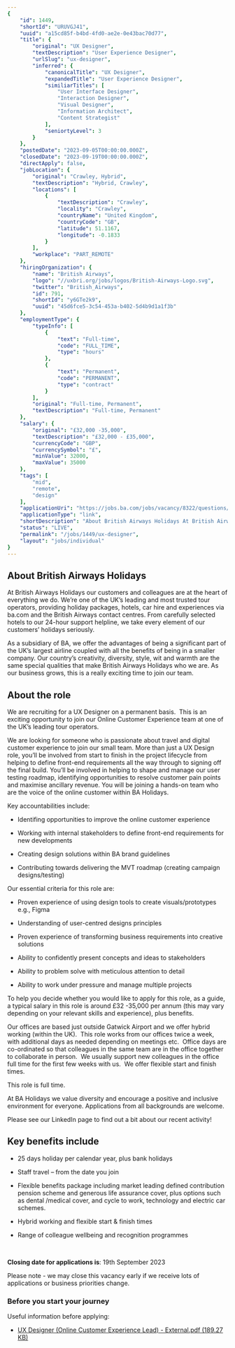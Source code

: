 ```yaml
---
{
	"id": 1449,
	"shortId": "URUVGJ41",
	"uuid": "a15cd85f-b4bd-4fd0-ae2e-0e43bac70d77",
	"title": {
		"original": "UX Designer",
		"textDescription": "User Experience Designer",
		"urlSlug": "ux-designer",
		"inferred": {
			"canonicalTitle": "UX Designer",
			"expandedTitle": "User Experience Designer",
			"similiarTitles": [
				"User Interface Designer",
				"Interaction Designer",
				"Visual Designer",
				"Information Architect",
				"Content Strategist"
			],
			"seniortyLevel": 3
		}
	},
	"postedDate": "2023-09-05T00:00:00.000Z",
	"closedDate": "2023-09-19T00:00:00.000Z",
	"directApply": false,
	"jobLocation": {
		"original": "Crawley, Hybrid",
		"textDescription": "Hybrid, Crawley",
		"locations": [
			{
				"textDescription": "Crawley",
				"locality": "Crawley",
				"countryName": "United Kingdom",
				"countryCode": "GB",
				"latitude": 51.1167,
				"longitude": -0.1833
			}
		],
		"workplace": "PART_REMOTE"
	},
	"hiringOrganization": {
		"name": "British Airways",
		"logo": "//uxbri.org/jobs/logos/British-Airways-Logo.svg",
		"twitter": "British_Airways",
		"id": 791,
		"shortId": "y6GTe2k9",
		"uuid": "45d6fce5-3c54-453a-b402-5d4b9d1a1f3b"
	},
	"employmentType": {
		"typeInfo": [
			{
				"text": "Full-time",
				"code": "FULL_TIME",
				"type": "hours"
			},
			{
				"text": "Permanent",
				"code": "PERMANENT",
				"type": "contract"
			}
		],
		"original": "Full-time, Permanent",
		"textDescription": "Full-time, Permanent"
	},
	"salary": {
		"original": "£32,000 -35,000",
		"textDescription": "£32,000 - £35,000",
		"currencyCode": "GBP",
		"currencySymbol": "£",
		"minValue": 32000,
		"maxValue": 35000
	},
	"tags": [
		"mid",
		"remote",
		"design"
	],
	"applicationUri": "https://jobs.ba.com/jobs/vacancy/8322/questions/1/",
	"applicationType": "link",
	"shortDescription": "About British Airways Holidays At British Airways Holidays our customers and colleagues are at the heart of everything we do. We’re’ one of the UK’s’ leading and most trusted tour operators,",
	"status": "LIVE",
	"permalink": "/jobs/1449/ux-designer",
	"layout": "jobs/individual"
}
---
```

<h2>About British Airways Holidays</h2><p>At British Airways Holidays our customers and colleagues are at the heart of everything we do. We’re one of the UK’s leading and most trusted tour operators, providing holiday packages, hotels, car hire and experiences via ba.com and the British Airways contact centres. From carefully selected hotels to our 24-hour support helpline, we take every element of our customers’ holidays seriously.</p><p>As a subsidiary of BA, we offer the advantages of being a significant part of the UK’s largest airline coupled with all the benefits of being in a smaller company. Our country’s creativity, diversity, style, wit and warmth are the same special qualities that make British Airways Holidays who we are. As our business grows, this is a really exciting time to join our team.&nbsp;</p><h2>About the role</h2><p>We are recruiting for a UX Designer on a permanent basis.&nbsp; This is an exciting opportunity to join our Online Customer Experience team at one of the UK’s leading tour operators.</p><p>We are looking for someone who is passionate about travel and digital customer experience to join our small team. More than just a UX Design role, you’ll be involved from start to finish in the project lifecycle from helping to define front-end requirements all the way through to signing off the final build. You’ll be involved in helping to shape and manage our user testing roadmap, identifying opportunities to resolve customer pain points and maximise ancillary revenue. You will be joining a hands-on team who are the voice of the online customer within BA Holidays.</p><p>Key accountabilities include:</p><ul><li><p>Identifing opportunities to improve the online customer experience</p></li><li><p>Working with internal stakeholders to define front-end requirements for new developments</p></li><li><p>Creating design solutions within BA brand guidelines</p></li><li><p>Contributing towards delivering the MVT roadmap (creating campaign designs/testing)</p></li></ul><p>Our essential criteria for this role are:</p><ul><li><p>Proven experience of using design tools to create visuals/prototypes e.g., Figma</p></li><li><p>Understanding of user-centred designs principles</p></li><li><p>Proven experience of transforming business requirements into creative solutions</p></li><li><p>Ability to confidently present concepts and ideas to stakeholders</p></li><li><p>Ability to problem solve with meticulous attention to detail</p></li><li><p>Ability to work under pressure and manage multiple projects</p></li></ul><p>To help you decide whether you would like to apply for this role, as a guide, a typical salary in this role is around £32 -35,000 per annum (this may vary depending on your relevant skills and experience), plus benefits.</p><p>Our offices are based just outside Gatwick Airport and we offer hybrid working (within the UK).&nbsp; This role works from our offices twice a week, with additional days as needed depending on meetings etc.&nbsp; Office days are co-ordinated so that colleagues in the same team are in the office together to collaborate in person.&nbsp; We usually support new colleagues in the office full time for the first few weeks with us.&nbsp; We offer flexible start and finish times.&nbsp;</p><p>This role is full time.&nbsp;</p><p>At BA Holidays we value diversity and encourage a positive and inclusive environment for everyone. Applications from all backgrounds are welcome.&nbsp;</p><p>Please see our LinkedIn page to find out a bit about our recent activity!</p><h2>Key benefits include</h2><ul><li><p>25 days holiday per calendar year, plus bank holidays</p></li><li><p>Staff travel – from the date you join</p></li><li><p>Flexible benefits package including market leading defined contribution pension scheme and generous life assurance cover, plus options such as dental /medical cover, and cycle to work, technology and electric car schemes.</p></li><li><p>Hybrid working and flexible start &amp; finish times</p></li><li><p>Range of colleague wellbeing and recognition programmes</p></li></ul><p>&nbsp;</p><p><strong>Closing date for applications is</strong>: 19th September 2023</p><p>Please note - we may close this vacancy early if we receive lots of applications or business priorities change.&nbsp;</p><h3>Before you start your journey</h3><p>Useful information before applying:</p><ul><li><p><a target="_blank" rel="noopener noreferrer nofollow" href="https://jobs.ba.com/jobs/vacancy/ux-designer-8304-british-airways-holidays-head-office---gatwick/8322/description/ajaxaction/downloadfile/?id=2724122&amp;pagestamp=78e878ef-9fe2-4cd0-beff-909dfe5410eb&amp;utm_source=Indeed&amp;utm_medium=organic&amp;utm_campaign=Indeed">UX Designer (Online Customer Experience Lead) - External.pdf (189.27 KB)</a></p></li></ul>
